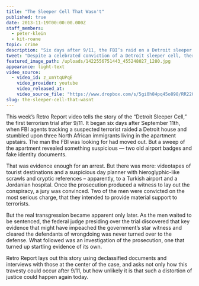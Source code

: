 ```yaml
---
title: "The Sleeper Cell That Wasn't"
published: true
date: 2013-11-19T00:00:00.000Z
staff_members:
  - peter-klein
  - kit-roane
topic: crime
description: "Six days after 9/11, the FBI’s raid on a Detroit sleeper cell signaled America’s resolve to fight terrorism. But, despite a celebrated conviction, there was one problem — they’d gotten it wrong."
tweet: "Despite a celebrated conviction of a Detroit sleeper cell, there was one major problem..."
featured_image_path: /uploads/1422556751443_455248027_1280.jpg
appearance: light-text
video_source:
  - video_id: z_xmYtqUPqE
    video_provider: youtube
    video_released_at:
    video_source_file: "https://www.dropbox.com/s/5gi0h84pq45o898/RR220_DOC_MASTER_11_15_2013_SLEEPER_CELL-H264_1080p.mov?dl=0"
slug: the-sleeper-cell-that-wasnt
---
```


This week’s Retro Report video tells the story of the “Detroit Sleeper Cell,” the first terrorism trial after 9/11. It began six days after September 11th, when FBI agents tracking a suspected terrorist raided a Detroit house and stumbled upon three North African immigrants living in the apartment upstairs. The man the FBI was looking for had moved out. But a sweep of the apartment revealed something suspicious — two old airport badges and fake identity documents.

That was evidence enough for an arrest. But there was more: videotapes of tourist destinations and a suspicious day planner with hieroglyphic-like scrawls and cryptic references – apparently, to a Turkish airport and a Jordanian hospital. Once the prosecution produced a witness to lay out the conspiracy, a jury was convinced. Two of the men were convicted on the most serious charge, that they intended to provide material support to terrorists.

But the real transgression became apparent only later. As the men waited to be sentenced, the federal judge presiding over the trial discovered that key evidence that might have impeached the government’s star witness and cleared the defendants of wrongdoing was never turned over to the defense. What followed was an investigation of the prosecution, one that turned up startling evidence of its own.

Retro Report lays out this story using declassified documents and interviews with those at the center of the case, and asks not only how this travesty could occur after 9/11, but how unlikely it is that such a distortion of justice could happen again today.

